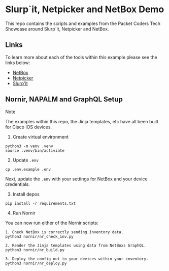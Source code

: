 # Slurp`it, Netpicker and NetBox Demo

This repo contains the scripts and examples from the Packet Coders Tech Showcase around Slurp`it, Netpicker and NetBox.

## Links

To learn more about each of the tools within this example please see the links below:

- [NetBox](https://www.netboxlabs.com)
- [Netpicker](https://www.netpicker.io)
- [Slurp'it](https://www.slurpit.io)



## Nornir, NAPALM and GraphQL Setup

> [!NOTE]
> The examples within this repo, the Jinja templates, etc have all been built for Cisco IOS devices.

1. Create virtual environment

```
python3 -m venv .venv
source .venv/bin/activiate
```

2. Update `.env`

```
cp .env.example .env
```

Next, update the `.env` with your settings for NetBox and your device credentials.

3. Install depos

```
pip install -r requirements.txt
```

4. Run Nornir

You can now run either of the Nornir scripts:

```
1. Check NetBox is correctly sending inventory data.
python3 nornir/nr_check_inv.py

2. Render the Jinja templates using data from NetBoxs GraphQL.
python3 nornir/nr_build.py

3. Deploy the config out to your devices within your inventory.
python3 nornir/nr_deploy.py
```





